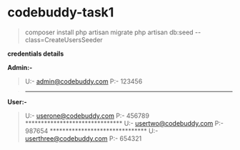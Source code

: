 # codebuddy-task1

>composer install
>php artisan migrate
>php artisan db:seed --class=CreateUsersSeeder

**credentials details**

**Admin:-**

>U:- admin@codebuddy.com
>P:- 123456
 
 >--------------------------------
**User:-** 
  
>U:- userone@codebuddy.com
>P:- 456789
    *******************************
>U:- usertwo@codebuddy.com
>P:- 987654
    *******************************
>U:- userthree@codebuddy.com
>P:- 654321
